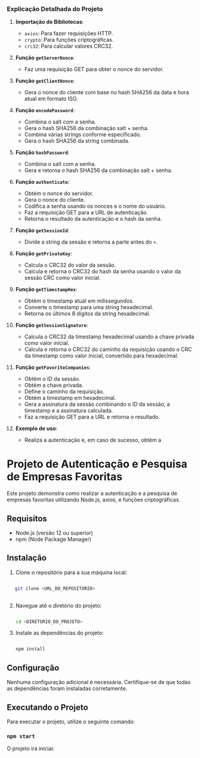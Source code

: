 ### Explicação Detalhada do Projeto

1. **Importação de Bibliotecas**:
   - `axios`: Para fazer requisições HTTP.
   - `crypto`: Para funções criptográficas.
   - `crc32`: Para calcular valores CRC32.

2. **Função `getServerNonce`**:
   - Faz uma requisição GET para obter o nonce do servidor.

3. **Função `getClientNonce`**:
   - Gera o nonce do cliente com base no hash SHA256 da data e hora atual em formato ISO.

4. **Função `encodePassword`**:
   - Combina o salt com a senha.
   - Gera o hash SHA256 da combinação salt + senha.
   - Combina várias strings conforme especificado.
   - Gera o hash SHA256 da string combinada.

5. **Função `hashPassword`**:
   - Combina o salt com a senha.
   - Gera e retorna o hash SHA256 da combinação salt + senha.

6. **Função `authenticate`**:
   - Obtém o nonce do servidor.
   - Gera o nonce do cliente.
   - Codifica a senha usando os nonces e o nome do usuário.
   - Faz a requisição GET para a URL de autenticação.
   - Retorna o resultado da autenticação e o hash da senha.

7. **Função `getSessionId`**:
   - Divide a string da sessão e retorna a parte antes do `+`.

8. **Função `getPrivateKey`**:
   - Calcula o CRC32 do valor da sessão.
   - Calcula e retorna o CRC32 do hash da senha usando o valor da sessão CRC como valor inicial.

9. **Função `getTimestampHex`**:
   - Obtém o timestamp atual em milissegundos.
   - Converte o timestamp para uma string hexadecimal.
   - Retorna os últimos 8 dígitos da string hexadecimal.

10. **Função `getSessionSignature`**:
    - Calcula o CRC32 da timestamp hexadecimal usando a chave privada como valor inicial.
    - Calcula e retorna o CRC32 do caminho da requisição usando o CRC da timestamp como valor inicial, convertido para hexadecimal.

11. **Função `getFavoriteCompanies`**:
    - Obtém o ID da sessão.
    - Obtém a chave privada.
    - Define o caminho da requisição.
    - Obtém a timestamp em hexadecimal.
    - Gera a assinatura da sessão combinando o ID da sessão, a timestamp e a assinatura calculada.
    - Faz a requisição GET para a URL e retorna o resultado.

12. **Exemplo de uso**:
    - Realiza a autenticação e, em caso de sucesso, obtém a


# Projeto de Autenticação e Pesquisa de Empresas Favoritas

Este projeto demonstra como realizar a autenticação e a pesquisa de empresas favoritas utilizando Node.js, axios, e funções criptográficas.

## Requisitos

- Node.js (versão 12 ou superior)
- npm (Node Package Manager)

## Instalação

1. Clone o repositório para a sua máquina local:

```bash

   git clone <URL_DO_REPOSITORIO>
   
```

2. Navegue até o diretório do projeto:

   ```bash

   cd <DIRETORIO_DO_PROJETO>

   ```
3. Instale as dependências do projeto:

   ```bash

   npm install
   
   ```

## Configuração

Nenhuma configuração adicional é necessária. Certifique-se de que todas as dependências foram instaladas corretamente.

## Executando o Projeto

Para executar o projeto, utilize o seguinte comando:

### `npm start`

O projeto irá iniciar.
